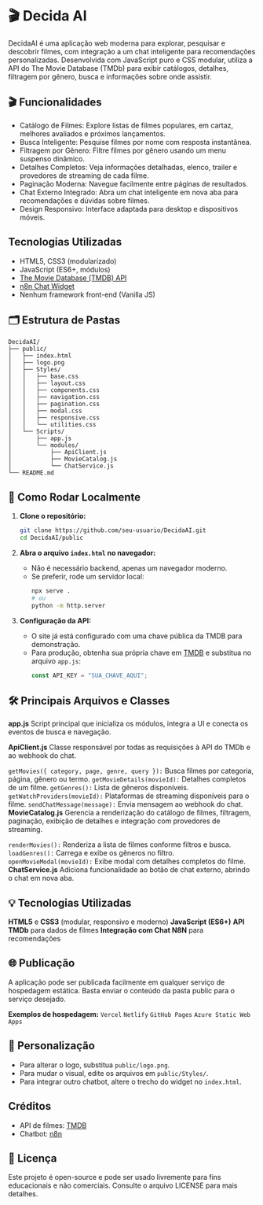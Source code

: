 # 🎬 Decida AI

DecidaAI é uma aplicação web moderna para explorar, pesquisar e descobrir filmes, com integração a um chat inteligente para recomendações personalizadas. Desenvolvida com JavaScript puro e CSS modular, utiliza a API do The Movie Database (TMDb) para exibir catálogos, detalhes, filtragem por gênero, busca e informações sobre onde assistir.

## 🎬 Funcionalidades

- Catálogo de Filmes: Explore listas de filmes populares, em cartaz, melhores avaliados e próximos lançamentos.
- Busca Inteligente: Pesquise filmes por nome com resposta instantânea.
- Filtragem por Gênero: Filtre filmes por gênero usando um menu suspenso dinâmico.
- Detalhes Completos: Veja informações detalhadas, elenco, trailer e provedores de streaming de cada filme.
- Paginação Moderna: Navegue facilmente entre páginas de resultados.
- Chat Externo Integrado: Abra um chat inteligente em nova aba para recomendações e dúvidas sobre filmes.
- Design Responsivo: Interface adaptada para desktop e dispositivos móveis.

## Tecnologias Utilizadas

- HTML5, CSS3 (modularizado)
- JavaScript (ES6+, módulos)
- [The Movie Database (TMDB) API](https://www.themoviedb.org/documentation/api)
- [n8n Chat Widget](https://github.com/n8n-io/chat)
- Nenhum framework front-end (Vanilla JS)

## 🗂️ Estrutura de Pastas

```
DecidaAI/
├── public/
│   ├── index.html
│   ├── logo.png
│   ├── Styles/
│   │   ├── base.css
│   │   ├── layout.css
│   │   ├── components.css
│   │   ├── navigation.css
│   │   ├── pagination.css
│   │   ├── modal.css
│   │   ├── responsive.css
│   │   └── utilities.css
│   └── Scripts/
│       ├── app.js
│       └── modules/
│           ├── ApiClient.js
│           ├── MovieCatalog.js
│           └── ChatService.js
└── README.md
```

## 🚀 Como Rodar Localmente

1. **Clone o repositório:**
   ```bash
   git clone https://github.com/seu-usuario/DecidaAI.git
   cd DecidaAI/public
   ```

2. **Abra o arquivo `index.html` no navegador:**
   - Não é necessário backend, apenas um navegador moderno.
   - Se preferir, rode um servidor local:
     ```bash
     npx serve .
     # ou
     python -m http.server
     ```

3. **Configuração da API:**
   - O site já está configurado com uma chave pública da TMDB para demonstração.
   - Para produção, obtenha sua própria chave em [TMDB](https://www.themoviedb.org/settings/api) e substitua no arquivo `app.js`:
     ```js
     const API_KEY = "SUA_CHAVE_AQUI";
     ```

## 🛠️ Principais Arquivos e Classes
  **app.js**
    Script principal que inicializa os módulos, integra a UI e conecta os eventos de busca e navegação.
    
  **ApiClient.js**
    Classe responsável por todas as requisições à API do TMDb e ao webhook do chat.
    
  `getMovies({ category, page, genre, query }):` Busca filmes por categoria, página, gênero ou termo.
  `getMovieDetails(movieId):` Detalhes completos de um filme.
  `getGenres():` Lista de gêneros disponíveis.
  `getWatchProviders(movieId):` Plataformas de streaming disponíveis para o filme.
  `sendChatMessage(message):` Envia mensagem ao webhook do chat.
  **MovieCatalog.js**
    Gerencia a renderização do catálogo de filmes, filtragem, paginação, exibição de detalhes e integração com provedores de streaming.
    
  `renderMovies():` Renderiza a lista de filmes conforme filtros e busca.
  `loadGenres():` Carrega e exibe os gêneros no filtro.
  `openMovieModal(movieId):` Exibe modal com detalhes completos do filme.
  **ChatService.js**
    Adiciona funcionalidade ao botão de chat externo, abrindo o chat em nova aba.
  
## 💡 Tecnologias Utilizadas
**HTML5** e **CSS3** (modular, responsivo e moderno)
**JavaScript (ES6+)**
**API TMDb** para dados de filmes
**Integração com Chat N8N** para recomendações

## 🌐 Publicação

A aplicação pode ser publicada facilmente em qualquer serviço de hospedagem estática. Basta enviar o conteúdo da pasta public para o serviço desejado.

**Exemplos de hospedagem:**
  `Vercel`
  `Netlify`
  `GitHub Pages`
  `Azure Static Web Apps`

## 📝 Personalização

- Para alterar o logo, substitua `public/logo.png`.
- Para mudar o visual, edite os arquivos em `public/Styles/`.
- Para integrar outro chatbot, altere o trecho do widget no `index.html`.

## Créditos

- API de filmes: [TMDB](https://www.themoviedb.org/)
- Chatbot: [n8n](https://n8n.io/)

## 📄 Licença

Este projeto é open-source e pode ser usado livremente para fins educacionais e não comerciais. Consulte o arquivo LICENSE para mais detalhes.

